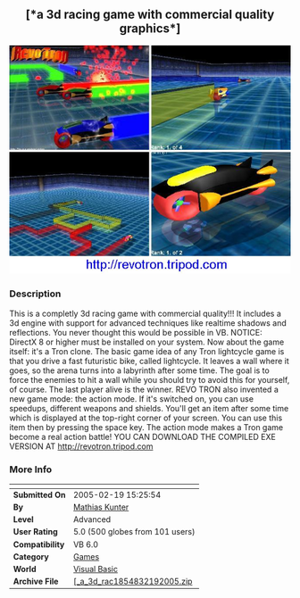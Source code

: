 ﻿<div align="center">

## \[\*a 3d racing game with commercial quality graphics\*\]

<img src="PIC200521993498664.jpg">
</div>

### Description

This is a completly 3d racing game with commercial quality!!! It includes a 3d engine with support for advanced techniques like realtime shadows and reflections. You never thought this would be possible in VB. NOTICE: DirectX 8 or higher must be installed on your system. Now about the game itself: it's a Tron clone. The basic game idea of any Tron lightcycle game is that you drive a fast futuristic bike, called lightcycle. It leaves a wall where it goes, so the arena turns into a labyrinth after some time. The goal is to force the enemies to hit a wall while you should try to avoid this for yourself, of course. The last player alive is the winner. REVO TRON also invented a new game mode: the action mode. If it's switched on, you can use speedups, different weapons and shields. You'll get an item after some time which is displayed at the top-right corner of your screen. You can use this item then by pressing the space key. The action mode makes a Tron game become a real action battle! YOU CAN DOWNLOAD THE COMPILED EXE VERSION AT http://revotron.tripod.com
 
### More Info
 


<span>             |<span>
---                |---
**Submitted On**   |2005-02-19 15:25:54
**By**             |[Mathias Kunter](https://github.com/Planet-Source-Code/PSCIndex/blob/master/ByAuthor/mathias-kunter.md)
**Level**          |Advanced
**User Rating**    |5.0 (500 globes from 101 users)
**Compatibility**  |VB 6\.0
**Category**       |[Games](https://github.com/Planet-Source-Code/PSCIndex/blob/master/ByCategory/games__1-38.md)
**World**          |[Visual Basic](https://github.com/Planet-Source-Code/PSCIndex/blob/master/ByWorld/visual-basic.md)
**Archive File**   |[\[\_a\_3d\_rac1854832192005\.zip](https://github.com/Planet-Source-Code/mathias-kunter-a-3d-racing-game-with-commercial-quality-graphics__1-59005/archive/master.zip)








